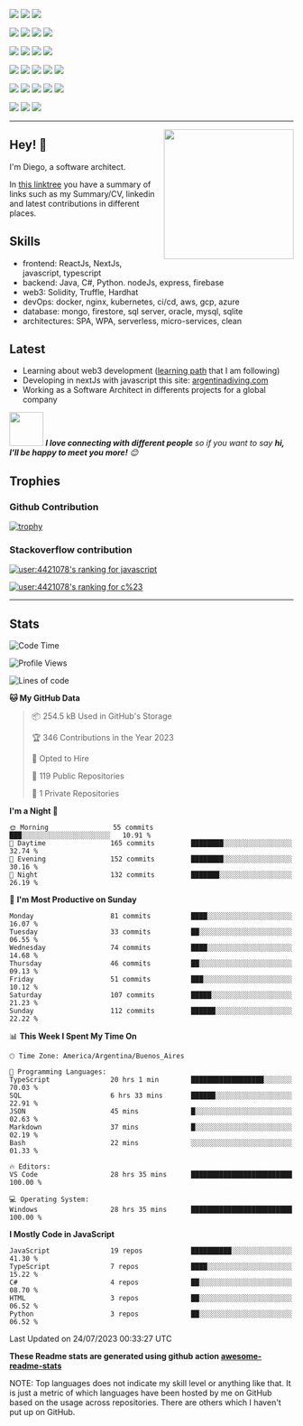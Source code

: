 ![](https://img.shields.io/badge/Web3-Solidity-informational?style=flat&logo=solidity&logoColor=white&color=6aa6f8)
![](https://img.shields.io/badge/Web3-Hardhat-informational?style=flat&logo=hardhat&logoColor=white&color=6aa6f8)
![](https://img.shields.io/badge/Web3-Truffle-informational?style=flat&logo=truffle&logoColor=white&color=6aa6f8)

![](https://img.shields.io/badge/Frontend-JavaScript-informational?style=flat&logo=javascript&logoColor=white&color=6aa6f8)
![](https://img.shields.io/badge/Frontend-Typescript-informational?style=flat&logo=typescript&logoColor=white&color=6aa6f8)
![](https://img.shields.io/badge/Frontend-React-informational?style=flat&logo=react&logoColor=white&color=6aa6f8)
![](https://img.shields.io/badge/Frontend-Next-informational?style=flat&logo=next&logoColor=white&color=6aa6f8)

![](https://img.shields.io/badge/Backend-Java-informational?style=flat&logo=java&logoColor=white&color=6aa6f8)
![](https://img.shields.io/badge/Backend-C%23-informational?style=flat&logo=csharp&logoColor=white&color=6aa6f8)
![](https://img.shields.io/badge/Backend-Python-informational?style=flat&logo=python&logoColor=white&color=6aa6f8)
![](https://img.shields.io/badge/Backend-node-informational?style=flat&logo=node&logoColor=white&color=6aa6f8)

![](https://img.shields.io/badge/BDD-PostgreSQL-informational?style=flat&logo=postgresql&logoColor=white&color=6aa6f8)
![](https://img.shields.io/badge/BDD-Oracle-informational?style=flat&logo=oracle&logoColor=white&color=6aa6f8)
![](https://img.shields.io/badge/BDD-SQLServer-informational?style=flat&logo=sqlserver&logoColor=white&color=6aa6f8)
![](https://img.shields.io/badge/BDD-mongodb-informational?style=flat&logo=mongodb&logoColor=white&color=6aa6f8)
![](https://img.shields.io/badge/BDD-firestore-informational?style=flat&logo=firestore&logoColor=white&color=6aa6f8)

![](https://img.shields.io/badge/Tools-Docker-informational?style=flat&logo=docker&logoColor=white&color=6aa6f8)
![](https://img.shields.io/badge/Tools-Kubernetes-informational?style=flat&logo=kubernetes&logoColor=white&color=6aa6f8)
![](https://img.shields.io/badge/Tools-Jenkins-informational?style=flat&logo=jenkins&logoColor=white&color=6aa6f8)
![](https://img.shields.io/badge/Tools-SonarQube-informational?style=flat&logo=sonarQube&logoColor=white&color=6aa6f8)
![](https://img.shields.io/badge/Tools-Firebase-informational?style=flat&logo=firebase&logoColor=white&color=6aa6f8)

![](https://img.shields.io/badge/OS-Linux-informational?style=flat&logo=linux&logoColor=white&color=6aa6f8)
![](https://img.shields.io/badge/Editor-VS_Code-informational?style=flat&logo=visual-studio-code&logoColor=white&color=6aa6f8)
![](https://img.shields.io/badge/Shell-Bash-informational?style=flat&logo=gnu-bash&logoColor=white&color=6aa6f8)

---

<img align='right' src="https://media.giphy.com/media/M9gbBd9nbDrOTu1Mqx/giphy.gif" width="230">

## Hey! 👋

I'm Diego, a software architect.

In [this linktree](https://linktr.ee/dbaranowski) you have a summary of links such as my Summary/CV, linkedin and latest contributions in different places.

## Skills

- frontend: ReactJs, NextJs, javascript, typescript 
- backend: Java, C#, Python. nodeJs, express, firebase
- web3: Solidity, Truffle, Hardhat
- devOps: docker, nginx, kubernetes, ci/cd, aws, gcp, azure
- database: mongo, firestore, sql server, oracle, mysql, sqlite
- architectures: SPA, WPA, serverless, micro-services, clean

## Latest

- Learning about web3 development ([learning path](https://longhaired-slipper-994.notion.site/Ethereum-Master-roadmap-63bc8cdf21ac480790bc584b233910fc) that I am following)
- Developing in nextJs with javascript this site: [argentinadiving.com](https://argentinadiving.com)
- Working as a Software Architect in differents projects for a global company



<img src="https://media.giphy.com/media/LnQjpWaON8nhr21vNW/giphy.gif" width="60"> <em><b>I love connecting with different people</b> so if you want to say <b>hi, I'll be happy to meet you more!</b> 😊</em>

## Trophies

### Github Contribution

[![trophy](https://github-profile-trophy.vercel.app/?username=dappsar)](https://github.com/dappsar/github-profile-trophy)

### Stackoverflow contribution

[![user:4421078's ranking for javascript](https://stackoverflow-readme-profile.johannchopin.fr/tags-league-ranking/javascript/4421078?theme=default)](https://stackoverflow-readme-profile.vercel.app/tags-league/javascript/users/4421078)

[![user:4421078's ranking for c%23](https://stackoverflow-readme-profile.johannchopin.fr/tags-league-ranking/c%23/4421078?theme=default)](https://stackoverflow-readme-profile.vercel.app/tags-league/c%23/users/4421078)


---

## Stats

<!--START_SECTION:waka-->
![Code Time](http://img.shields.io/badge/Code%20Time-331%20hrs%2042%20mins-blue)

![Profile Views](http://img.shields.io/badge/Profile%20Views-30-blue)

![Lines of code](https://img.shields.io/badge/From%20Hello%20World%20I%27ve%20Written-6.2%20million%20lines%20of%20code-blue)

**🐱 My GitHub Data** 

> 📦 254.5 kB Used in GitHub's Storage 
 > 
> 🏆 346 Contributions in the Year 2023
 > 
> 💼 Opted to Hire
 > 
> 📜 119 Public Repositories 
 > 
> 🔑 1 Private Repositories 
 > 
**I'm a Night 🦉** 

```text
🌞 Morning                55 commits          ███░░░░░░░░░░░░░░░░░░░░░░   10.91 % 
🌆 Daytime                165 commits         ████████░░░░░░░░░░░░░░░░░   32.74 % 
🌃 Evening                152 commits         ████████░░░░░░░░░░░░░░░░░   30.16 % 
🌙 Night                  132 commits         ███████░░░░░░░░░░░░░░░░░░   26.19 % 
```
📅 **I'm Most Productive on Sunday** 

```text
Monday                   81 commits          ████░░░░░░░░░░░░░░░░░░░░░   16.07 % 
Tuesday                  33 commits          ██░░░░░░░░░░░░░░░░░░░░░░░   06.55 % 
Wednesday                74 commits          ████░░░░░░░░░░░░░░░░░░░░░   14.68 % 
Thursday                 46 commits          ██░░░░░░░░░░░░░░░░░░░░░░░   09.13 % 
Friday                   51 commits          ███░░░░░░░░░░░░░░░░░░░░░░   10.12 % 
Saturday                 107 commits         █████░░░░░░░░░░░░░░░░░░░░   21.23 % 
Sunday                   112 commits         ██████░░░░░░░░░░░░░░░░░░░   22.22 % 
```


📊 **This Week I Spent My Time On** 

```text
🕑︎ Time Zone: America/Argentina/Buenos_Aires

💬 Programming Languages: 
TypeScript               20 hrs 1 min        ██████████████████░░░░░░░   70.03 % 
SQL                      6 hrs 33 mins       ██████░░░░░░░░░░░░░░░░░░░   22.91 % 
JSON                     45 mins             █░░░░░░░░░░░░░░░░░░░░░░░░   02.63 % 
Markdown                 37 mins             █░░░░░░░░░░░░░░░░░░░░░░░░   02.19 % 
Bash                     22 mins             ░░░░░░░░░░░░░░░░░░░░░░░░░   01.33 % 

🔥 Editors: 
VS Code                  28 hrs 35 mins      █████████████████████████   100.00 % 

💻 Operating System: 
Windows                  28 hrs 35 mins      █████████████████████████   100.00 % 
```

**I Mostly Code in JavaScript** 

```text
JavaScript               19 repos            ██████████░░░░░░░░░░░░░░░   41.30 % 
TypeScript               7 repos             ████░░░░░░░░░░░░░░░░░░░░░   15.22 % 
C#                       4 repos             ██░░░░░░░░░░░░░░░░░░░░░░░   08.70 % 
HTML                     3 repos             ██░░░░░░░░░░░░░░░░░░░░░░░   06.52 % 
Python                   3 repos             ██░░░░░░░░░░░░░░░░░░░░░░░   06.52 % 
```




 Last Updated on 24/07/2023 00:33:27 UTC
<!--END_SECTION:waka-->

**These Readme stats are generated using github action [awesome-readme-stats](https://github.com/anmol098/waka-readme-stats)**

NOTE: Top languages does not indicate my skill level or anything like that. It is just a metric of which languages have been hosted by me on GitHub based on the usage across repositories. There are others which I haven't put up on GitHub.
